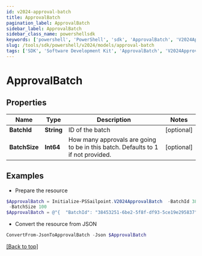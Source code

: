 ```yaml
---
id: v2024-approval-batch
title: ApprovalBatch
pagination_label: ApprovalBatch
sidebar_label: ApprovalBatch
sidebar_class_name: powershellsdk
keywords: ['powershell', 'PowerShell', 'sdk', 'ApprovalBatch', 'V2024ApprovalBatch'] 
slug: /tools/sdk/powershell/v2024/models/approval-batch
tags: ['SDK', 'Software Development Kit', 'ApprovalBatch', 'V2024ApprovalBatch']
---
```



# ApprovalBatch

## Properties

Name | Type | Description | Notes
------------ | ------------- | ------------- | -------------
**BatchId** | **String** | ID of the batch | [optional] 
**BatchSize** | **Int64** | How many approvals are going to be in this batch. Defaults to 1 if not provided. | [optional] 

## Examples

- Prepare the resource
```powershell
$ApprovalBatch = Initialize-PSSailpoint.V2024ApprovalBatch  -BatchId 38453251-6be2-5f8f-df93-5ce19e295837 `
 -BatchSize 100
$ApprovalBatch = @"{  "BatchId": "38453251-6be2-5f8f-df93-5ce19e295837", "BatchSize": "100" }"@
```

- Convert the resource from JSON
```powershell
ConvertFrom-JsonToApprovalBatch -Json $ApprovalBatch
```


[[Back to top]](#) 

